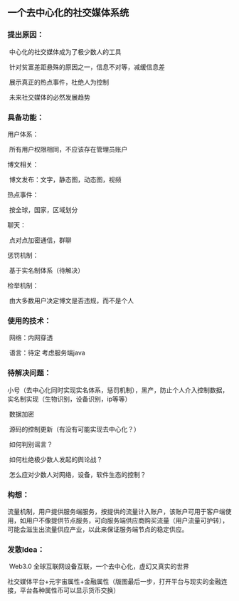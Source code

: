 ## 一个去中心化的社交媒体系统

### 提出原因：

​	中心化的社交媒体成为了极少数人的工具

​	针对贫富差距悬殊的原因之一，信息不对等，减缓信息差

​	展示真正的热点事件，杜绝人为控制

​	未来社交媒体的必然发展趋势

### 具备功能：

用户体系：

​	所有用户权限相同，不应该存在管理员账户

博文相关：

​	博文发布：文字，静态图，动态图，视频

热点事件：

​	按全球，国家，区域划分

聊天：

​	点对点加密通信，群聊

惩罚机制：

​	基于实名制体系（待解决）

检举机制：

​	由大多数用户决定博文是否违规，而不是个人

### 使用的技术：

​	网络：内网穿透

​	语言：待定 考虑服务端java

### 待解决问题：

​	小号（去中心化同时实现实名体系，惩罚机制），黑产，防止个人介入控制数据，实名制实现（生物识别，设备识别，ip等等）

​	数据加密

​	源码的控制更新（有没有可能实现去中心化？）

​	如何判别谣言？

​	如何杜绝极少数人发起的舆论战？

​	怎么应对少数人对网络，设备，软件生态的控制？

### 构想：

​	流量机制，用户提供服务端服务，按提供的流量计入账户，该账户可用于客户端使用，如用户不像提供节点服务，可向服务端供应商购买流量（用户流量可护转），可能会滋生出流量供应产业，以此来保证服务端节点的稳定供应。

### 发散Idea：

​	Web3.0 全球互联网设备互联，一个去中心化，虚幻又真实的世界

​	社交媒体平台+元宇宙属性+金融属性（版图最后一步，打开平台与现实的金融连接，平台各种属性币可以显示货币交换）